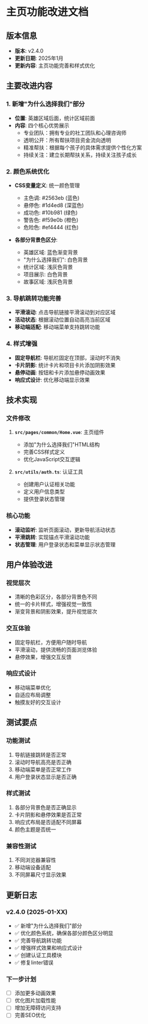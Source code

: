 # 主页功能改进文档

## 版本信息
- **版本**: v2.4.0
- **更新日期**: 2025年1月
- **更新内容**: 主页功能完善和样式优化

## 主要改进内容

### 1. 新增"为什么选择我们"部分
- **位置**: 英雄区域后面，统计区域前面
- **内容**: 四个核心优势展示
  - 专业团队：拥有专业的社工团队和心理咨询师
  - 透明公开：所有帮扶项目资金流向透明
  - 精准帮扶：根据每个孩子的具体需求提供个性化方案
  - 持续关注：建立长期帮扶关系，持续关注孩子成长

### 2. 颜色系统优化
- **CSS变量定义**: 统一颜色管理
  - 主色调: #2563eb (蓝色)
  - 悬停色: #1d4ed8 (深蓝色)
  - 成功色: #10b981 (绿色)
  - 警告色: #f59e0b (橙色)
  - 危险色: #ef4444 (红色)

- **各部分背景色区分**:
  - 英雄区域: 蓝色渐变背景
  - "为什么选择我们": 白色背景
  - 统计区域: 浅灰色背景
  - 项目展示: 白色背景
  - 故事区域: 浅灰色背景

### 3. 导航跳转功能完善
- **平滑滚动**: 点击导航链接平滑滚动到对应区域
- **活动状态**: 根据滚动位置自动高亮当前区域
- **移动端适配**: 移动端菜单支持跳转功能

### 4. 样式增强
- **固定导航栏**: 导航栏固定在顶部，滚动时不消失
- **卡片阴影**: 统计卡片和项目卡片添加阴影效果
- **悬停动画**: 按钮和卡片添加悬停动画效果
- **响应式设计**: 优化移动端显示效果

## 技术实现

### 文件修改
1. **`src/pages/common/Home.vue`**: 主页组件
   - 添加"为什么选择我们"HTML结构
   - 完善CSS样式定义
   - 优化JavaScript交互逻辑

2. **`src/utils/auth.ts`**: 认证工具
   - 创建用户认证相关功能
   - 定义用户信息类型
   - 提供登录状态管理

### 核心功能
- **滚动监听**: 监听页面滚动，更新导航活动状态
- **平滑跳转**: 实现锚点平滑滚动功能
- **状态管理**: 用户登录状态和菜单显示状态管理

## 用户体验改进

### 视觉层次
- 清晰的色彩区分，各部分背景色不同
- 统一的卡片样式，增强视觉一致性
- 渐变背景和阴影效果，提升视觉层次

### 交互体验
- 固定导航栏，方便用户随时导航
- 平滑滚动，提供流畅的页面浏览体验
- 悬停效果，增强交互反馈

### 响应式设计
- 移动端菜单优化
- 自适应布局调整
- 触摸友好的交互设计

## 测试要点

### 功能测试
1. 导航链接跳转是否正常
2. 滚动时导航高亮是否正确
3. 移动端菜单是否正常工作
4. 用户登录状态显示是否正确

### 样式测试
1. 各部分背景色是否正确显示
2. 卡片阴影和悬停效果是否正常
3. 响应式布局是否适配不同屏幕
4. 颜色主题是否统一

### 兼容性测试
1. 不同浏览器兼容性
2. 移动端设备适配
3. 不同屏幕尺寸显示效果

## 更新日志

### v2.4.0 (2025-01-XX)
- ✅ 新增"为什么选择我们"部分
- ✅ 优化颜色系统，确保各部分颜色区分明显
- ✅ 完善导航跳转功能
- ✅ 增强样式效果和响应式设计
- ✅ 创建认证工具模块
- ✅ 修复linter错误

### 下一步计划
- [ ] 添加更多动画效果
- [ ] 优化图片加载性能
- [ ] 增加无障碍访问支持
- [ ] 完善SEO优化 